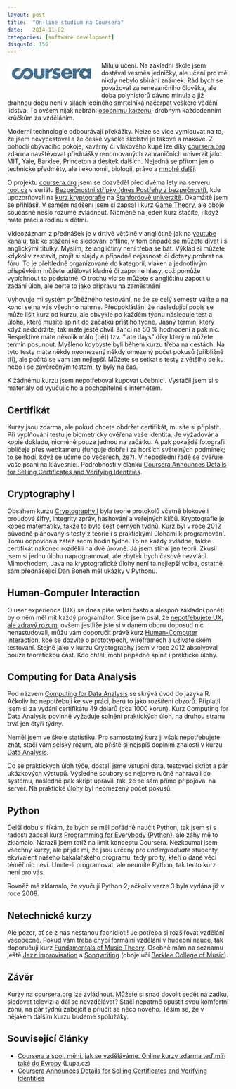 ```yaml
---
layout: post
title:  "On-line studium na Coursera"
date:   2014-11-02
categories: [software development]
disqusId: 156
---
```

<div style="float: left; margin: 0 1em 1em 0; text-align: center;"><img src="/assets/2014-11-02/20141102-Coursera_logo.PNG" /></div>Miluju 
učení. Na základní škole jsem dostával vesměs jedničky, ale učení pro mě nikdy nebylo sbírání známek. Rád bych se považoval za renesančního člověka, ale doba polyhistorů dávno minula a již drahnou dobu není v silách jediného smrtelníka načerpat veškeré vědění lidstva. To ovšem nijak nebrání <a href="/item/102">osobnímu kaizenu</a>, drobným každodenním krůčkům za vzděláním.

Moderní technologie odbourávají překážky. Nelze se více vymlouvat na to, že jsem nevycestoval a že české vysoké školství je takové a makové. Z pohodlí obývacího pokoje, kavárny či vlakového kupé lze díky <a href="https://www.coursera.org">coursera.org</a> zdarma navštěvovat přednášky renomovaných zahraničních univerzit jako MIT, Yale, Barklee, Princeton a desítek dalších. Nejedná se přitom jen o technické předměty, ale i ekonomii, biologii, právo a <a href="https://www.coursera.org/courses">mnohé další</a>.
<!--more-->

O projektu <a href="https://www.coursera.org">coursera.org</a> jsem se dozvěděl před dvěma lety na serveru <a href="http://www.root.cz">root.cz</a> v seriálu <a href="http://www.root.cz/serialy/postrehy-z-bezpecnosti/">Bezpečnostní střípky (dnes Postřehy z bezpečnosti)</a>, kde upozorňovali na <a href="https://www.coursera.org/course/crypto">kurz kryptografie</a> na <a href="http://cs.wikipedia.org/wiki/Stanfordova_univerzita">Stanfordově univerzitě</a>. Okamžitě jsem se přihlásil. V samém nadšení jsem si zapsal i kurz <a href="https://www.coursera.org/course/gametheory">Game Theory</a>, ale oboje současně nešlo rozumě zvládnout. Nicméně na jeden kurz stačíte, i když máte práci a rodinu s dětmi.

Videozáznam z přednášek je v drtivé většině v angličtině jak na <a href="https://www.youtube.com/user/coursera">youtube kanálu</a>, tak ke stažení ke sledování offline, v tom případě se můžete dívat i s anglickými titulky. Myslím, že angličtiny není třeba se bát. Výklad si můžete kdykoliv zastavit, projít si slajdy a případné nejasnosti či dotazy probrat na fóru. To je přehledně organizované do kategorií, vláken a jednotlivým příspěvkům můžete udělovat kladné či záporné hlasy, což pomůže vypíchnout to podstatné. O trochu víc se můžete s angličtinu zapotit u zadání úloh, ale berte to jako přípravu na zaměstnání

Vyhovuje mi systém průběžného testování, ne že se celý semestr válíte a na konci se na vás všechno nahrne. Předpokládán, že následující popis se může lišit kurz od kurzu, ale obvykle po každém týdnu následuje test a úloha, které musíte splnit do začátku příštího týdne. Jasný termín, který když nedodržíte, tak máte ještě chvíli šanci na 50&nbsp;% hodnocení a pak nic. Respektive máte několik málo (pět) tzv. “late days” díky kterým můžete termín posunout. Myšleno kdybyste byli během kurzu třeba na cestách. Na tyto testy máte někdy neomezený někdy omezený počet pokusů (přibližně tři), ale počítá se vám ten nejlepší. Můžete se setkat s testy z většího celku nebo i se závěrečným testem, ty byly na čas.

K žádnému kurzu jsem nepotřeboval kupovat učebnici. Vystačil jsem si s materiály od vyučujícího a pochopitelně s internetem.

Certifikát
------

Kurzy jsou zdarma, ale pokud chcete obdržet certifikát, musíte si připlatit. Při vyplňování testu je biometricky ověřena vaše identita. Je vyžadována kopie dokladu, nicméně pouze jednou na začátku. A pak pokaždé fotografii obličeje přes webkameru (funguje dobře i za horších světelných podmínek; to se hodí, když se učíme po večerech, že?). V neposlední řadě se ověřuje vaše psaní na klávesnici. Podrobnosti v článku <a href="http://chronicle.com/blogs/wiredcampus/coursera-announces-details-for-selling-certificates-and-verifying-identities/41519">Coursera Announces Details for Selling Certificates and Verifying Identities</a>.


Cryptography I
------

Obsahem kurzu <a href="https://www.coursera.org/course/crypto">Cryptography I</a> byla teorie protokolů včetně blokové i proudové šifry, integrity zpráv, hashování a veřejných klíčů. Kryptografie je kopec matematiky, takže to bylo šest perných týdnů. Kurz byl v roce 2012 původně plánovaný s testy z teorie i s praktickými úlohami k programování. Tomu odpovídala zátěž sedm hodin týdně. To ne každý zvládne, takže certifikát nakonec rozdělili na dvě úrovně. Já jsem stíhal jen teorii. Zkusil jsem si jednu úlohu naprogramovat, ale zbytek bych časově nezvládl. Mimochodem, Java na kryptografické úlohy není ta nejlepší volba, ostatně sám přednášející Dan Boneh měl ukázky v Pythonu.

Human-Computer Interaction
------

O user experience (UX) se dnes píše velmi často a alespoň základní ponětí by o něm měl mít každý programátor. Sice jsem psal, že <a href="/item/140">nepotřebujete UX, ale zdravý rozum</a>, ovšem jestliže jste si v daném oboru doposud nic nenastudovali, můžu vám doporučit právě kurz <a href="https://www.coursera.org/course/hci">Human-Computer Interaction</a>, kde se dozvíte o prototypech, wireframech a uživatelském testování. Stejně jako v kurzu Cryptography jsem v roce 2012 absolvoval pouze teoretickou část. Kdo chtěl, mohl případně splnit i praktické úlohy.

Computing for Data Analysis
------

Pod názvem <a href="https://www.coursera.org/course/compdata">Computing for Data Analysis</a> se skrývá úvod do jazyka R. Ačkoliv ho nepotřebuji ke své práci, beru to jako rozšíření obzorů. Připlatil jsem si za vydání certifikátu 49 dolarů (cca 1000 korun). Kurz Computing for Data Analysis povinně vyžaduje splnění praktických úloh, na druhou stranu trvá jen čtyři týdny.

Neměl jsem ve škole statistiku. Pro samostatný kurz ji však nepotřebujete znát, stačí vám selský rozum, ale příště si nejspíš doplním znalosti v kurzu <a href="https://www.coursera.org/course/dataanalysis">Data Analysis</a>.

Co se praktických úloh týče, dostali jsme vstupní data, testovací skript a pár ukázkových výstupů. Výsledné soubory se nejprve ručně nahrávali do systému, následně pak skript upravili tak, že se sám přímo připojoval na server. Na praktické úlohy byl neomezený počet pokusů.

Python
------

Delší dobu si říkám, že bych se měl pořádně naučit Python, tak jsem si s radostí zapsal kurz <a href="https://www.coursera.org/course/pythonlearn">Programming for Everybody (Python)</a>, ale záhy mě to zklamalo. Narazil jsem totiž na limit konceptu Coursera. Nezkoumal jsem všechny kurzy, ale přijde mi, že jsou určeny pro <em>undergraduate</em> studenty, ekvivalent našeho bakalářského programu, tedy pro ty, kteří o dané věci téměř nic neví. Umíte-li programovat, ale neumíte Python, tak tento kurz není pro vás.

Rovněž mě zklamalo, že vyučují Python 2, ačkoliv verze 3 byla vydána již v roce 2008.

Netechnické kurzy
------

Ale pozor, ať se z nás nestanou fachidioti! Je potřeba si rozšiřovat vzdělání všeobecně. Pokud vám třeba chybí formální vzdělání v hudební nauce, tak doporučuji kurz <a href="https://www.coursera.org/course/musictheory">Fundamentals of Music Theory</a>. Osobně mám na seznamu ještě <a href="https://www.coursera.org/course/improvisation">Jazz Improvisation</a> a <a href="https://www.coursera.org/course/songwriting">Songwriting</a> (oboje učí <a href="https://www.coursera.org/berklee">Berklee College of Music</a>).

Závěr
------

Kurzy na <a href="https://www.coursera.org">coursera.org</a> lze zvládnout. Můžete si snad dovolit sedět na zadku, sledovat televizi a dál se nevzdělávat? Stačí nepatrně opustit svou komfortní zónu, na pár týdnů zabejčit a přiučit se něco nového. Těším se, že v nějakém dalším kurzu budeme spolužáky.

Související články
------

* <a href="http://www.lupa.cz/clanky/coursera-a-spol-meni-jak-se-vzdelavame-online-kurzy-zdarma-ted-miri-take-do-evropy/">Coursera a spol. mění, jak se vzděláváme. Online kurzy zdarma teď míří také do Evropy</a> (Lupa.cz)
* <a href="http://chronicle.com/blogs/wiredcampus/coursera-announces-details-for-selling-certificates-and-verifying-identities/41519">Coursera Announces Details for Selling Certificates and Verifying Identities</a></li></ul>